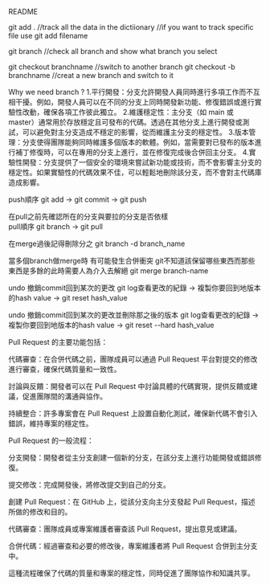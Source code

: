 README

git add .  //track all the data in the dictiionary 
           //if you want to track specific file use 
git add filename

git branch  //check all branch and show what branch you select

git checkout branchname  //switch to another branch
git checkout -b branchname  //creat a new branch and switch to it

Why we need branch ?
    1.平行開發：分支允許開發人員同時進行多項工作而不互相干擾。例如，開發人員可以在不同的分支上同時開發新功能、修復錯誤或進行實驗性改動，確保各項工作彼此獨立。 
    2.維護穩定性：主分支（如 main 或 master）通常用於存放穩定且可發布的代碼。透過在其他分支上進行開發或測試，可以避免對主分支造成不穩定的影響，從而維護主分支的穩定性。 
    3.版本管理：分支使得團隊能夠同時維護多個版本的軟體。例如，當需要對已發布的版本進行補丁修復時，可以在專用的分支上進行，並在修復完成後合併回主分支。 
    4.實驗性開發：分支提供了一個安全的環境來嘗試新功能或技術，而不會影響主分支的穩定性。如果實驗性的代碼效果不佳，可以輕鬆地刪除該分支，而不會對主代碼庫造成影響。

push順序  git add  ->  git commit  -> git push

在pull之前先確認所在的分支與要拉的分支是否依樣  
pull順序  git branch -> git pull

在merge過後記得刪除分之
git branch -d branch_name

當多個branch做merge時 有可能發生合併衝突 git不知道該保留哪些東西而那些東西是多餘的此時需要人為介入去解絕
git merge branch-name

undo 撤銷commit回到某次的更改
git log查看更改的紀錄  ->  複製你要回到地版本的hash value  -> git reset hash_value

undo 撤銷commit回到某次的更改並刪除那之後的版本
git log查看更改的紀錄  ->  複製你要回到地版本的hash value  -> git reset --hard hash_value


Pull Request 的主要功能包括：

代碼審查：在合併代碼之前，團隊成員可以通過 Pull Request 平台對提交的修改進行審查，確保代碼質量和一致性。

討論與反饋：開發者可以在 Pull Request 中討論具體的代碼實現，提供反饋或建議，促進團隊間的溝通與協作。

持續整合：許多專案會在 Pull Request 上設置自動化測試，確保新代碼不會引入錯誤，維持專案的穩定性。

Pull Request 的一般流程：

分支開發：開發者從主分支創建一個新的分支，在該分支上進行功能開發或錯誤修復。

提交修改：完成開發後，將修改提交到自己的分支。

創建 Pull Request：在 GitHub 上，從該分支向主分支發起 Pull Request，描述所做的修改和目的。

代碼審查：團隊成員或專案維護者審查該 Pull Request，提出意見或建議。

合併代碼：經過審查和必要的修改後，專案維護者將 Pull Request 合併到主分支中。

這種流程確保了代碼的質量和專案的穩定性，同時促進了團隊協作和知識共享。

